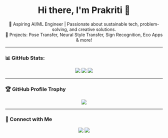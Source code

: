 <h1 align="center">Hi there, I'm Prakriti 👋</h1>

<p align="center">
  🌱 Aspiring AI/ML Engineer | Passionate about sustainable tech, problem-solving, and creative solutions. <br>
  🚀 Projects: Pose Transfer, Neural Style Transfer, Sign Recognition, Eco Apps & more!
</p>

---

### 📊 GitHub Stats:

<p align="center">
  <img src="https://github-readme-stats.vercel.app/api?username=prakriti-hub&show_icons=true&theme=tokyonight" />
  <img src="https://github-readme-streak-stats.herokuapp.com/?user=prakriti-hub&theme=tokyonight" />
  <img src="https://github-readme-stats.vercel.app/api/top-langs/?username=prakriti-hub&layout=compact&theme=tokyonight" />
</p>

---

### 🏆 GitHub Profile Trophy

<p align="center">
  <img src="https://github-profile-trophy.vercel.app/?username=prakriti-hub&theme=darkhub&row=1&column=6" />
</p>

---

### 🔗 Connect with Me

<p align="center">
  <a href="mailto:yourmail@gmail.com"><img src="https://img.shields.io/badge/Gmail-D14836?style=for-the-badge&logo=gmail&logoColor=white"/></a>
  <a href="https://www.linkedin.com/in/yourprofile"><img src="https://img.shields.io/badge/LinkedIn-blue?style=for-the-badge&logo=linkedin&logoColor=white"/></a>
</p>
